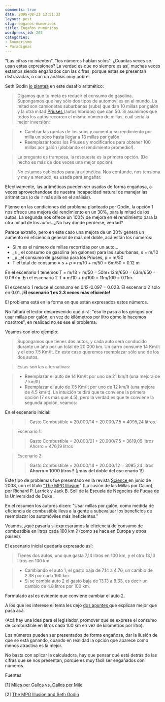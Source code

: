 ```yaml
---
comments: true
date: 2009-08-23 13:51:33
layout: post
slug: enganos-numericos
title: Engaños numéricos
wordpress_id: 203
categories:
- Anumerismo
- Paradigmas
---
```


"Las cifras no mienten", "los números hablan solos". ¿Cuantas veces se usan estas expresiones? La verdad es que no siempre es así, muchas veces estamos siendo engañados con las cifras, porque éstas se presentan disfrazadas, o con un análisis muy pobre.

Seth Godin [lo plantea](http://sethgodin.typepad.com/seths_blog/2009/08/not-so-good-at-math.html) en este desafío aritmético:

> Digamos que tu meta es reducir el consumo de gasolina.  
Supongamos que hay sólo dos tipos de automóviles en el mundo. La mitad son camionetas suburbanas (subs) que dan 10 millas por galón y la otra mitad [Priuses ](http://en.wikipedia.org/wiki/Toyota_Prius)(autos híbridos) que dan 50. Si asumimos que todos los autos recorren el mismo número de millas, cuál sería la mejor inversión:

  


>   * Cambiar las ruedas de los subs y aumentar su rendimiento por milla un poco hasta llegar a 13 millas por galón.
>   * Reemplazar todos los Priuses y modificarlos para obtener 100 millas por galón (¡doblando el rendimiento promedio!).

> La pregunta es tramposa, la respuesta es la primera opción. (De hecho es más de dos veces una mejor opción).

>   


> No estamos cableados para la aritmética. Nos confunde, nos tensiona y muy a menudo, es usada para engañar.

>   


Efectivamente, las aritméticas pueden ser usadas de forma engañosa, a veces aprovechandose de nuestra incapacidad natural de manejar las aritméticas (o de ir más allá en el análisis).

  


Fíjense en las condiciones del problema planteado por Godin, la opción 1 nos ofrece una mejora del rendimiento en un 30%, para la mitad de los autos. La segunda nos ofrece un 100% de mejora en el rendimiento para la otra mitad de los autos. ¿No hay donde perderse, verdad?

  


Parece extraño, pero en este caso una mejora de un 30% genera un aumento en eficiencia general de más del doble, acá están los números:

  


  * Si _m_ es el número de millas recorridas por un auto...
  * _s _ el consumo de  gasolina (en galones) para las suburbanas, s = m/10
  * _p _el consumo de gasolina para los Priuses, p = m/50
  * T  el total de consumo = s + _p_ = m/10 + m/50 = 6m/50 = 0.12 m

En el escenario 1 tenemos  T = m/13 + m/50 = 50m+13m/650 = 63m/650 = 0.097m. En el escenario 2  T = m/10 + m/100 = 11m/100 = 0.11m.

El escenario 1 reduce el consumo en 0.12-0.097 = 0.023. El escenario 2 solo en 0.01. ¡**El escenario 1 es 2.3 veces más eficiente!**

El problema está en la forma en que están expresados estos números.

No faltará el lector desprevenido que dirá: "eso le pasa a los gringos por usar millas por galón, en vez de kilómetros por litro como lo hacemos nosotros", en realidad no es ese el problema.

Veamos  con otro ejemplo:

  


> Supongamos que tienes dos autos, y cada auto será conducido durante un año por un total de 20.000 km. Un carro consume 14 Km/lt y el otro 7.5 Km/lt. En este caso queremos reemplazar sólo uno de los dos autos.

>   


> Estas son las alternativas:

>   


>   * Reemplazar el auto de 14 Km/lt por uno de 21 km/lt (una mejora de 7 km/lt)
>   * Reemplazar el auto de 7.5 Km/lt por uno de 12 km/lt (una mejora de 4.5 km/lt).
> La intuición te dirá que te conviene la primera opción (7 es más que 4.5), pero la verdad es que te conviene la segunda opción, veamos:

>   
En el escenario inicial:
>
>> Gasto Combustible = 20.000/14 + 20.000/7.5 = 4095,24 litros.  
  

> 
> Escenario 1:
>
>> Gasto Combustible = 20.000/21 + 20.000/7.5 = 3619,05 litros  
Ahorro = 476,19 litros  
  

> 
> Escenario 2:
>
>> Gasto Combustible = 20.000/14 + 20.000/12 = 3095,24 litros  
**Ahorro = 1000 litros!! (¡más del doble del esc
enario 1!)**

>   


  


Este  tipo de problemas fue presentado en la revista [Science ](http://www.sciencemag.org/)en junio de 2008, con el título ["The MPG Illusion](http://www.sciencemag.org/cgi/reprint/320/5883/1593.pdf)" (La ilusión de las Millas por Galón), por Richard P. Larrick y Jack B. Soll de la Escuela de Negocios de Fuqua de la Universidad de Duke .

  


En el resumen los autores dicen: "Usar millas por galón, como medida de eficiencia de combustible lleva a la gente a subevaluar los beneficios de reemplazar los automóviles más ineficientes."

  


Veamos, ¿qué pasaría si expresaramos la eficiencia de consumo de combustible en litros cada 100 km ? (como se hace en Europa y otros países).

  


El escenario inicial quedaría expresado así:

  


> Tienes dos autos, uno que gasta 7,14 litros en 100 km, y el otro 13,13 litros en 100 km.

>   * Cambiando el auto 1, el gasto baja de 7.14 a 4.76, un cambio de 2.38 por cada 100 km.
>   * Si se cambia auto 2 el gasto baja de 13.13 a 8.33, es decir un cambio de 4.8 litros por 100 km.

Formulado así es evidente que conviene cambiar el auto 2.

A los que les interese el tema les dejo  [dos ](http://www.onpreinit.com/2009/08/mpg-illusion-seth-godin.html) [apuntes ](http://www.bunniestudios.com/blog/?p=257)que explican mejor que pasa acá.

  


(Acá hay una idea para el legislador, promover que se exprese el consumo de combustible en litros cada 100 km en vez de kilómetros por litro).

  


Los números pueden ser presentados de forma engañosa, dar la ilusión de que se está ganando, cuando en realidad la opción que aparece como menos atractiva es la mejor.

  


No basta con aplicar la calculadora, hay que pensar qué está detrás de las cifras que se nos presentan, porque es muy fácil ser engañados con números.

  


Fuentes:

[1] [Miles per Gallos vs. Gallos per Mile](http://www.bunniestudios.com/blog/?p=257)

[2] [The MPG Illusion and Seth Godin](http://www.onpreinit.com/2009/08/mpg-illusion-seth-godin.html)



